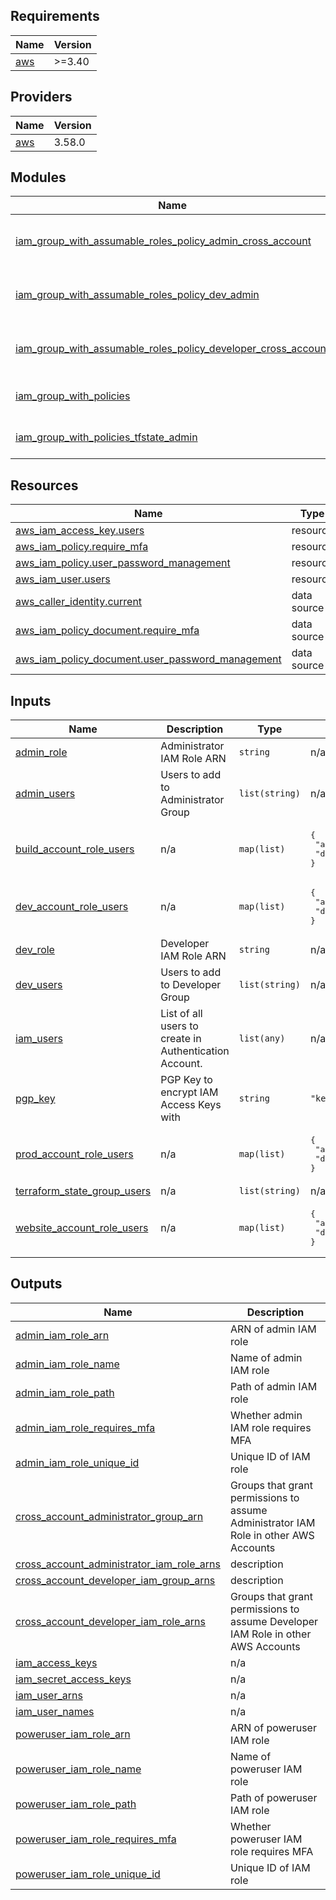 ## Requirements

| Name | Version |
|------|---------|
| <a name="requirement_aws"></a> [aws](#requirement\_aws) | >=3.40 |

## Providers

| Name | Version |
|------|---------|
| <a name="provider_aws"></a> [aws](#provider\_aws) | 3.58.0 |

## Modules

| Name | Source | Version |
|------|--------|---------|
| <a name="module_iam_group_with_assumable_roles_policy_admin_cross_account"></a> [iam\_group\_with\_assumable\_roles\_policy\_admin\_cross\_account](#module\_iam\_group\_with\_assumable\_roles\_policy\_admin\_cross\_account) | terraform-aws-modules/iam/aws//modules/iam-group-with-assumable-roles-policy | ~> 3.0 |
| <a name="module_iam_group_with_assumable_roles_policy_dev_admin"></a> [iam\_group\_with\_assumable\_roles\_policy\_dev\_admin](#module\_iam\_group\_with\_assumable\_roles\_policy\_dev\_admin) | terraform-aws-modules/iam/aws//modules/iam-group-with-assumable-roles-policy | ~> 4.3 |
| <a name="module_iam_group_with_assumable_roles_policy_developer_cross_account"></a> [iam\_group\_with\_assumable\_roles\_policy\_developer\_cross\_account](#module\_iam\_group\_with\_assumable\_roles\_policy\_developer\_cross\_account) | terraform-aws-modules/iam/aws//modules/iam-group-with-assumable-roles-policy | ~> 3.0 |
| <a name="module_iam_group_with_policies"></a> [iam\_group\_with\_policies](#module\_iam\_group\_with\_policies) | terraform-aws-modules/iam/aws//modules/iam-group-with-policies | ~> 4.3 |
| <a name="module_iam_group_with_policies_tfstate_admin"></a> [iam\_group\_with\_policies\_tfstate\_admin](#module\_iam\_group\_with\_policies\_tfstate\_admin) | terraform-aws-modules/iam/aws//modules/iam-group-with-policies | ~> 4.3 |

## Resources

| Name | Type |
|------|------|
| [aws_iam_access_key.users](https://registry.terraform.io/providers/hashicorp/aws/latest/docs/resources/iam_access_key) | resource |
| [aws_iam_policy.require_mfa](https://registry.terraform.io/providers/hashicorp/aws/latest/docs/resources/iam_policy) | resource |
| [aws_iam_policy.user_password_management](https://registry.terraform.io/providers/hashicorp/aws/latest/docs/resources/iam_policy) | resource |
| [aws_iam_user.users](https://registry.terraform.io/providers/hashicorp/aws/latest/docs/resources/iam_user) | resource |
| [aws_caller_identity.current](https://registry.terraform.io/providers/hashicorp/aws/latest/docs/data-sources/caller_identity) | data source |
| [aws_iam_policy_document.require_mfa](https://registry.terraform.io/providers/hashicorp/aws/latest/docs/data-sources/iam_policy_document) | data source |
| [aws_iam_policy_document.user_password_management](https://registry.terraform.io/providers/hashicorp/aws/latest/docs/data-sources/iam_policy_document) | data source |

## Inputs

| Name | Description | Type | Default | Required |
|------|-------------|------|---------|:--------:|
| <a name="input_admin_role"></a> [admin\_role](#input\_admin\_role) | Administrator IAM Role ARN | `string` | n/a | yes |
| <a name="input_admin_users"></a> [admin\_users](#input\_admin\_users) | Users to add to Administrator Group | `list(string)` | n/a | yes |
| <a name="input_build_account_role_users"></a> [build\_account\_role\_users](#input\_build\_account\_role\_users) | n/a | `map(list)` | <pre>{<br>  "admin": [],<br>  "dev": []<br>}</pre> | no |
| <a name="input_dev_account_role_users"></a> [dev\_account\_role\_users](#input\_dev\_account\_role\_users) | n/a | `map(list)` | <pre>{<br>  "admin": [],<br>  "dev": []<br>}</pre> | no |
| <a name="input_dev_role"></a> [dev\_role](#input\_dev\_role) | Developer IAM Role ARN | `string` | n/a | yes |
| <a name="input_dev_users"></a> [dev\_users](#input\_dev\_users) | Users to add to Developer Group | `list(string)` | n/a | yes |
| <a name="input_iam_users"></a> [iam\_users](#input\_iam\_users) | List of all users to create in Authentication Account. | `list(any)` | n/a | yes |
| <a name="input_pgp_key"></a> [pgp\_key](#input\_pgp\_key) | PGP Key to encrypt IAM Access Keys with | `string` | `"keybase:joelfreeman"` | no |
| <a name="input_prod_account_role_users"></a> [prod\_account\_role\_users](#input\_prod\_account\_role\_users) | n/a | `map(list)` | <pre>{<br>  "admin": [],<br>  "dev": []<br>}</pre> | no |
| <a name="input_terraform_state_group_users"></a> [terraform\_state\_group\_users](#input\_terraform\_state\_group\_users) | n/a | `list(string)` | n/a | yes |
| <a name="input_website_account_role_users"></a> [website\_account\_role\_users](#input\_website\_account\_role\_users) | n/a | `map(list)` | <pre>{<br>  "admin": [],<br>  "dev": []<br>}</pre> | no |

## Outputs

| Name | Description |
|------|-------------|
| <a name="output_admin_iam_role_arn"></a> [admin\_iam\_role\_arn](#output\_admin\_iam\_role\_arn) | ARN of admin IAM role |
| <a name="output_admin_iam_role_name"></a> [admin\_iam\_role\_name](#output\_admin\_iam\_role\_name) | Name of admin IAM role |
| <a name="output_admin_iam_role_path"></a> [admin\_iam\_role\_path](#output\_admin\_iam\_role\_path) | Path of admin IAM role |
| <a name="output_admin_iam_role_requires_mfa"></a> [admin\_iam\_role\_requires\_mfa](#output\_admin\_iam\_role\_requires\_mfa) | Whether admin IAM role requires MFA |
| <a name="output_admin_iam_role_unique_id"></a> [admin\_iam\_role\_unique\_id](#output\_admin\_iam\_role\_unique\_id) | Unique ID of IAM role |
| <a name="output_cross_account_administrator_group_arn"></a> [cross\_account\_administrator\_group\_arn](#output\_cross\_account\_administrator\_group\_arn) | Groups that grant permissions to assume Administrator IAM Role in other AWS Accounts |
| <a name="output_cross_account_administrator_iam_role_arns"></a> [cross\_account\_administrator\_iam\_role\_arns](#output\_cross\_account\_administrator\_iam\_role\_arns) | description |
| <a name="output_cross_account_developer_iam_group_arns"></a> [cross\_account\_developer\_iam\_group\_arns](#output\_cross\_account\_developer\_iam\_group\_arns) | description |
| <a name="output_cross_account_developer_iam_role_arns"></a> [cross\_account\_developer\_iam\_role\_arns](#output\_cross\_account\_developer\_iam\_role\_arns) | Groups that grant permissions to assume Developer IAM Role in other AWS Accounts |
| <a name="output_iam_access_keys"></a> [iam\_access\_keys](#output\_iam\_access\_keys) | n/a |
| <a name="output_iam_secret_access_keys"></a> [iam\_secret\_access\_keys](#output\_iam\_secret\_access\_keys) | n/a |
| <a name="output_iam_user_arns"></a> [iam\_user\_arns](#output\_iam\_user\_arns) | n/a |
| <a name="output_iam_user_names"></a> [iam\_user\_names](#output\_iam\_user\_names) | n/a |
| <a name="output_poweruser_iam_role_arn"></a> [poweruser\_iam\_role\_arn](#output\_poweruser\_iam\_role\_arn) | ARN of poweruser IAM role |
| <a name="output_poweruser_iam_role_name"></a> [poweruser\_iam\_role\_name](#output\_poweruser\_iam\_role\_name) | Name of poweruser IAM role |
| <a name="output_poweruser_iam_role_path"></a> [poweruser\_iam\_role\_path](#output\_poweruser\_iam\_role\_path) | Path of poweruser IAM role |
| <a name="output_poweruser_iam_role_requires_mfa"></a> [poweruser\_iam\_role\_requires\_mfa](#output\_poweruser\_iam\_role\_requires\_mfa) | Whether poweruser IAM role requires MFA |
| <a name="output_poweruser_iam_role_unique_id"></a> [poweruser\_iam\_role\_unique\_id](#output\_poweruser\_iam\_role\_unique\_id) | Unique ID of IAM role |
